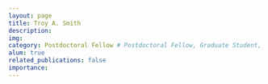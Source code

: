 ```yaml
---
layout: page
title: Troy A. Smith
description: 
img: 
category: Postdoctoral Fellow # Postdoctoral Fellow, Graduate Student, Postbac Research Assistant, Undergraduate Research Assistant
alum: true
related_publications: false
importance:
---
```


